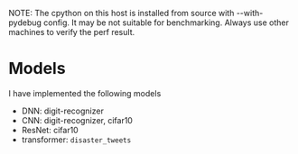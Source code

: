 NOTE: The cpython on this host is installed from source with --with-pydebug config. It may be not suitable for benchmarking. Always use other machines to verify the perf result.

# Models
I have implemented the following models
- DNN: digit-recognizer
- CNN: digit-recognizer, cifar10
- ResNet: cifar10
- transformer: `disaster_tweets`

